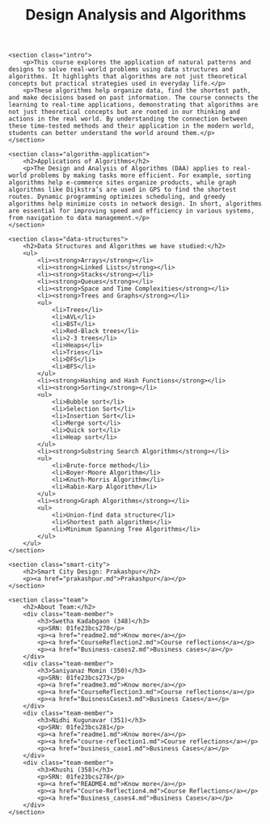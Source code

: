 <!DOCTYPE html>
<html lang="en">
<head>
    <meta charset="UTF-8">
    <meta name="viewport" content="width=device-width, initial-scale=1.0">
    <title>Design Analysis and Algorithms - Prakashpur</title>
    <link rel="stylesheet" href="styles.css">
</head>
<body>
    <header>
        <h1>Design Analysis and Algorithms</h1>
    </header>

    <section class="intro">
        <p>This course explores the application of natural patterns and designs to solve real-world problems using data structures and algorithms. It highlights that algorithms are not just theoretical concepts but practical strategies used in everyday life.</p>
        <p>These algorithms help organize data, find the shortest path, and make decisions based on past information. The course connects the learning to real-time applications, demonstrating that algorithms are not just theoretical concepts but are rooted in our thinking and actions in the real world. By understanding the connection between these time-tested methods and their application in the modern world, students can better understand the world around them.</p>
    </section>

    <section class="algorithm-application">
        <h2>Applications of Algorithms</h2>
        <p>The Design and Analysis of Algorithms (DAA) applies to real-world problems by making tasks more efficient. For example, sorting algorithms help e-commerce sites organize products, while graph algorithms like Dijkstra’s are used in GPS to find the shortest routes. Dynamic programming optimizes scheduling, and greedy algorithms help minimize costs in network design. In short, algorithms are essential for improving speed and efficiency in various systems, from navigation to data management.</p>
    </section>

    <section class="data-structures">
        <h2>Data Structures and Algorithms we have studied:</h2>
        <ul>
            <li><strong>Arrays</strong></li>
            <li><strong>Linked Lists</strong></li>
            <li><strong>Stacks</strong></li>
            <li><strong>Queues</strong></li>
            <li><strong>Space and Time Complexities</strong></li>
            <li><strong>Trees and Graphs</strong></li>
            <ul>
                <li>Trees</li>
                <li>AVL</li>
                <li>BST</li>
                <li>Red-Black trees</li>
                <li>2-3 trees</li>
                <li>Heaps</li>
                <li>Tries</li>
                <li>DFS</li>
                <li>BFS</li>
            </ul>
            <li><strong>Hashing and Hash Functions</strong></li>
            <li><strong>Sorting</strong></li>
            <ul>
                <li>Bubble sort</li>
                <li>Selection Sort</li>
                <li>Insertion Sort</li>
                <li>Merge sort</li>
                <li>Quick sort</li>
                <li>Heap sort</li>
            </ul>
            <li><strong>Substring Search Algorithms</strong></li>
            <ul>
                <li>Brute-force method</li>
                <li>Boyer-Moore Algorithm</li>
                <li>Knuth-Morris Algorithm</li>
                <li>Rabin-Karp Algorithm</li>
            </ul>
            <li><strong>Graph Algorithms</strong></li>
            <ul>
                <li>Union-find data structure</li>
                <li>Shortest path algorithms</li>
                <li>Minimum Spanning Tree Algorithms</li>
            </ul>
        </ul>
    </section>

    <section class="smart-city">
        <h2>Smart City Design: Prakashpur</h2>
        <p><a href="prakashpur.md">Prakashpur</a></p>
    </section>

    <section class="team">
        <h2>About Team:</h2>
        <div class="team-member">
            <h3>Swetha Kadabgaon (348)</h3>
            <p>SRN: 01fe23bcs270</p>
            <p><a href="readme2.md">Know more</a></p>
            <p><a href="CourseReflection2.md">Course reflections</a></p>
            <p><a href="Business-cases2.md">Business cases</a></p>
        </div>
        <div class="team-member">
            <h3>Saniyanaz Momin (350)</h3>
            <p>SRN: 01fe23bcs273</p>
            <p><a href="readme3.md">Know more</a></p>
            <p><a href="CourseReflection3.md">Course reflections</a></p>
            <p><a href="BuisnessCases3.md">Business Cases</a></p>
        </div>
        <div class="team-member">
            <h3>Nidhi Kugunavar (351)</h3>
            <p>SRN: 01fe23bcs281</p>
            <p><a href="readme1.md">Know more</a></p>
            <p><a href="course-reflection1.md">Course reflections</a></p>
            <p><a href="business_case1.md">Business Cases</a></p>
        </div>
        <div class="team-member">
            <h3>Khushi (358)</h3>
            <p>SRN: 01fe23bcs278</p>
            <p><a href="README4.md">Know more</a></p>
            <p><a href="Course-Reflection4.md">Course Reflections</a></p>
            <p><a href="Business_cases4.md">Business Cases</a></p>
        </div>
    </section>
</body>
</html>
